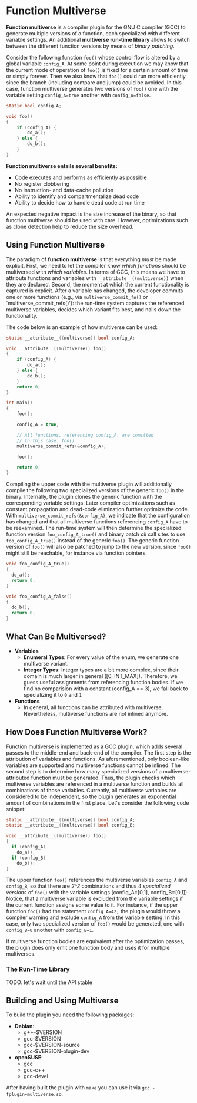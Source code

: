 # Function Multiverse
__Function multiverse__ is a compiler plugin for the GNU C compiler
(GCC) to generate multiple versions of a function, each specialized
with different variable settings. An additional __multiverse run-time
library__ allows to switch between the different function versions by
means of *binary patching*.

Consider the following function `foo()` whose control flow is altered by a global variable `config_A`.
At some point during execution we may know that the current mode of operation of `foo()` is fixed for a certain amount of time or simply forever.
Then we also know that `foo()` could run more efficiently since the branch (including compare and jump) could be avoided.
In this case, function multiverse generates two versions of `foo()` one with the variable setting `config_A=true` another with `config_A=false`.

```c
static bool config_A;

void foo()
{
    if (config_A) {
        do_a();
    } else {
        do_b();
    }
}
```

__Function multiverse entails several benefits:__
* Code executes and performs as efficiently as possible
* No register clobbering
* No instruction- and data-cache pollution
* Ability to identify and compartmentalize dead code
* Ability to decide how to handle dead code at run time

An expected negative impact is the size increase of the binary, so
that function multiverse should be used with care. However,
optimizations such as clone detection help to reduce the size
overhead.


## Using Function Multiverse

The paradigm of __function multiverse__ is that everything *must* be made explicit.
First, we need to let the compiler know *which functions* should be multiversed with *which variables*.
In terms of GCC, this means we have to attribute functions and variables with `__attribute__((multiverse))` when they are declared.
Second, the moment at which the current functionality is captured is explicit.
After a variable has changed, the developer commits one or more functions (e.g., via `multiverse_commit_fn()` or `multiverse_commit_refs()'):
the run-time system captures the referenced multiverse variables, decides which variant fits best, and nails down the functionality.

The code below is an example of how multiverse can be used:

```c
static __attribute__((multiverse)) bool config_A;

void __attribute__((multiverse)) foo()
{
    if (config_A) {
        do_a();
    } else {
        do_b();
    }
    return 0;
}

int main()
{
    foo();

    config_A = true;

    // All functions, referencing config_A, are comitted
    // In this case: foo()
    multiverse_commit_refs(&config_A);

    foo();

    return 0;
}
```

Compiling the upper code with the multiverse plugin will additionally compile the following two specialized versions of the generic `foo()` in the binary.
Internally, the plugin clones the generic function with the corresponding variable settings.
Later compiler optimizations such as constant propagation and dead-code elimination further optimize the code.
With `multiverse_commit_refs(&config_A)`, we indicate that the configuration has changed and that all multiverse functions referencing `config_A` have to be reexamined.
The run-time system will then determine the specialized function version `foo_config_A_true()` and binary patch *all* call sites to use `foo_config_A_true()` instead of the generic `foo()`.
The generic function version of `foo()` will also be patched to jump to the new version, since `foo()` might still be reachable, for instance via function pointers.

```c
void foo_config_A_true()
{
  do_a();
  return 0;
}

void foo_config_A_false()
{
  do_b();
  return 0;
}
```

## What Can Be Multiversed?
* __Variables__
  * __Enumeral Types__: For every value of the enum, we generate one multiverse variant.
  * __Integer Types__: Integer types are a bit more complex, since their domain is much larger in general ([0, INT_MAX]). Therefore, we guess useful assignments from referencing function bodies. If we find no comparision with a constant (config_A == 3), we fall back to specializing it to `0` and `1`
* __Functions__
  * In general, all functions can be attributed with multiverse. Nevertheless, multiverse functions are not inlined anymore.


## How Does Function Multiverse Work?
Function multiverse is implemented as a GCC plugin, which adds several passes to the middle-end and back-end of the compiler.
The first step is the attribution of variables and functions.
As aforementioned, only boolean-like variables are supported and multiverse functions cannot be inlined.
The second step is to determine how many specialized versions of a multiverse-attributed function must be generated.
Thus, the plugin checks which multiverse variables are referenced in a multiverse function and builds all combinations of those variables.
Currently, all multiverse variables are considered to be independent, so the plugin generates an exponential amount of combinations in the first place.
Let's consider the following code snippet:

```c
static __attribute__((multiverse)) bool config_A;
static __attribute__((multiverse)) bool config_B;

void __attribute__((multiverse)) foo()
{
  if (config_A)
    do_a();
  if (config_B)
    do_b();
}
```

The upper function `foo()` references the multiverse variables `config_A` and `config_B`, so that there are _2^2_ combinations and thus _4 specialized versions_ of `foo()` with the variable settings (config_A=[0,1], config_B=[0,1]).
Notice, that a multiverse variable is excluded from the variable settings if the current function assigns some value to it.
For instance, if the upper function `foo()` had the statement `config_A=42;` the plugin would throw a compiler warning and exclude `config_A` from the variable setting.
In this case, only two specialized version of `foo()` would be generated, one with `config_B=0` another with `config_B=1`.

If multiverse function bodies are equivalent after the optimization passes, the plugin does only emit one function body and uses it for multiple multiverses.

### The Run-Time Library
TODO: let's wait until the API stable


## Building and Using Multiverse
To build the plugin you need the following packages:
* __Debian__:
  * g++-$VERSION
  * gcc-$VERSION
  * gcc-$VERSION-source
  * gcc-$VERSION-plugin-dev
* __openSUSE__:
  * gcc
  * gcc-c++
  * gcc-devel

After having built the plugin with `make` you can use it via `gcc -fplugin=multiverse.so`.
